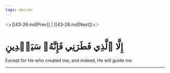 ```yaml
---
tags: meccan
---
```


👈 [[43-26.md|Prev]] | [[43-28.md|Next]] 👉

# إِلَّا ٱلَّذِي فَطَرَنِي فَإِنَّهُۥ سَيَهۡدِينِ

Except for He who created me; and indeed, He will guide me

---

